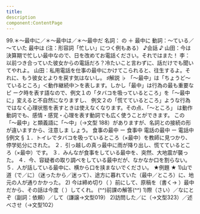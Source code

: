 ```yaml
---
title:
description
component:ContentPage
---
```



99.＊～最中に／＊～最中は／＊～最中だ
名詞： の ＋ 最中に
動詞：～ている／～ていた 最中は
(注：形容詞「忙しい」につく例もある）
♪会話 ♪
山田：今は決算期で忙しい最中なので、日を改めてお電話ください。それではまた！
李：以前つき合っていた彼女からの電話だろ？冷たいこと言わずに、話だけでも聞いてやれよ。
山田：私用電話を仕事の最中にかけてこられると、往生するよ。それに、もう彼女とよりを戻す気はないし。
♯解説 ♭
「～最中」は「ちょうど～ているところ」＜動作継続中＞を表します。しかし「最中」は行為の最も重要なピ ーク時を表す語なので、例文１の「タバコを吸っているところ」を「～最中に」変えると不自然になりますし、 例文２の「慌てているところ」ような行為ではなく心理状態を表すときは使えなくなります。その点、「～ところ」 は動作動詞でも、感情・感覚・心理を表す動詞でも広く使うことができます。
この「～最中」と類義語に「～中」（→文型 188）がありますが、名詞との接続の形が違いますから、注意しま しょう。
食事の最中 ー 食事中 電話の最中 ー 電話中
§例文 §
１．トイレでタバコを吸っているところ（×最中）を教師に見つかり、停学処分にされた。
２．引っ越しの真っ最中に雨が降り出し、慌てているところ（×最中）です。
３．みんなが食事をしている最中を、突然、大地震が襲った。
４．今、容疑者の取り調べをしている最中だが、なかなか口を割らない。
５．人が話している最中に、横から口を挟まないでください。
★例題 ★
1)山で道（で／に）（迷ったから／迷って）、途方に暮れていた（最中／ところ）に、地元の人が通りかかった。
2) 今は締め切り（ ）前にして、原稿を（書く→ ）最中だから、その話は今度（ ）してくれ。
(^^)前課の解答(^^)
1)際（さい）／なにとぞ（副詞：依頼）／して（謙譲→文型019）
2)訪問した／に（→文型323）／述べさせ（→文型102）
